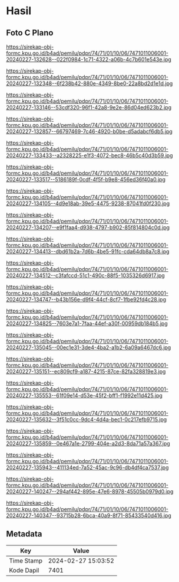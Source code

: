 # Hasil

## Foto C Plano

https://sirekap-obj-formc.kpu.go.id/b4ad/pemilu/pdpr/74/71/01/10/06/7471011006001-20240227-132628--022f0984-1c71-4322-a06b-4c7b601e543e.jpg

https://sirekap-obj-formc.kpu.go.id/b4ad/pemilu/pdpr/74/71/01/10/06/7471011006001-20240227-132348--6f238b42-880e-4349-8be0-22a8bd2d1e1d.jpg

https://sirekap-obj-formc.kpu.go.id/b4ad/pemilu/pdpr/74/71/01/10/06/7471011006001-20240227-133146--53cdf320-96f1-42a8-9e2e-86d04ed623b2.jpg

https://sirekap-obj-formc.kpu.go.id/b4ad/pemilu/pdpr/74/71/01/10/06/7471011006001-20240227-132857--66797469-7c46-4920-b0be-d5adabcf6db5.jpg

https://sirekap-obj-formc.kpu.go.id/b4ad/pemilu/pdpr/74/71/01/10/06/7471011006001-20240227-133433--a2328225-e1f3-4072-bec8-46b5c40d3b59.jpg

https://sirekap-obj-formc.kpu.go.id/b4ad/pemilu/pdpr/74/71/01/10/06/7471011006001-20240227-133517--5186189f-0cdf-4f5f-b9e8-456ed36f40a0.jpg

https://sirekap-obj-formc.kpu.go.id/b4ad/pemilu/pdpr/74/71/01/10/06/7471011006001-20240227-134105--4d9e18ab-39e5-4475-9238-87041fd0f230.jpg

https://sirekap-obj-formc.kpu.go.id/b4ad/pemilu/pdpr/74/71/01/10/06/7471011006001-20240227-134207--e9f1faa4-d938-4797-b902-85f814804c0d.jpg

https://sirekap-obj-formc.kpu.go.id/b4ad/pemilu/pdpr/74/71/01/10/06/7471011006001-20240227-134413--dbd61b2a-7d6b-4be5-91fc-cda64db8a7c8.jpg

https://sirekap-obj-formc.kpu.go.id/b4ad/pemilu/pdpr/74/71/01/10/06/7471011006001-20240227-134512--c3fafccd-51c1-490c-88f5-1035326d6917.jpg

https://sirekap-obj-formc.kpu.go.id/b4ad/pemilu/pdpr/74/71/01/10/06/7471011006001-20240227-134747--b43b156e-d9f4-44cf-8cf7-1fbe92fd4c28.jpg

https://sirekap-obj-formc.kpu.go.id/b4ad/pemilu/pdpr/74/71/01/10/06/7471011006001-20240227-134825--7603e7a1-7faa-44ef-a30f-00959db184b5.jpg

https://sirekap-obj-formc.kpu.go.id/b4ad/pemilu/pdpr/74/71/01/10/06/7471011006001-20240227-135045--00ec1e31-3de4-4ba2-a1b2-6a09a6467dc6.jpg

https://sirekap-obj-formc.kpu.go.id/b4ad/pemilu/pdpr/74/71/01/10/06/7471011006001-20240227-135151--ec809cf9-a187-4215-87ce-82fa328819e3.jpg

https://sirekap-obj-formc.kpu.go.id/b4ad/pemilu/pdpr/74/71/01/10/06/7471011006001-20240227-135553--61f09e14-d53e-45f2-bff1-f1992e11d425.jpg

https://sirekap-obj-formc.kpu.go.id/b4ad/pemilu/pdpr/74/71/01/10/06/7471011006001-20240227-135632--3f51c0cc-9dc4-4d4a-bec1-0c217efb9715.jpg

https://sirekap-obj-formc.kpu.go.id/b4ad/pemilu/pdpr/74/71/01/10/06/7471011006001-20240227-135859--0e467a1e-2799-404e-a2d3-8da71a57a367.jpg

https://sirekap-obj-formc.kpu.go.id/b4ad/pemilu/pdpr/74/71/01/10/06/7471011006001-20240227-135943--411134ed-7a52-45ac-9c96-db4df4ca7537.jpg

https://sirekap-obj-formc.kpu.go.id/b4ad/pemilu/pdpr/74/71/01/10/06/7471011006001-20240227-140247--294af442-895e-47e6-8978-45505b0979d0.jpg

https://sirekap-obj-formc.kpu.go.id/b4ad/pemilu/pdpr/74/71/01/10/06/7471011006001-20240227-140347--93715b28-6bca-40a9-8f71-85433540d416.jpg


## Metadata

| Key        | Value               |
| ---------- | ------------------- |
| Time Stamp | 2024-02-27 15:03:52 |
| Kode Dapil | 7401                |



